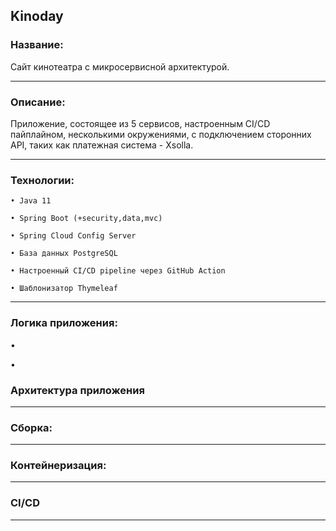 ## Kinoday

### **Название:**

Сайт кинотеатра с микросервисной архитектурой. 

-----

### **Описание:**

 Приложение, состоящее из 5 сервисов, настроенным CI/CD пайплайном, несколькими окружениями, с подключением сторонних API, таких как платежная система - Xsolla.

-----

### **Технологии:**

    • Java 11

    • Spring Boot (+security,data,mvc)
    
    • Spring Cloud Config Server
    
    • База данных PostgreSQL

    • Настроенный CI/CD pipeline через GitHub Action
    
    • Шаблонизатор Thymeleaf
    
-----

### **Логика приложения:**

• 

• 

### **Архитектура приложения**

-----

### **Сборка:**

-----

### **Контейнеризация:**

-----

### **CI/CD**

-----
